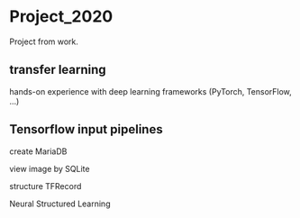 # Project_2020
Project from work.
## transfer learning
hands-on experience with deep learning frameworks (PyTorch, TensorFlow, …) 

## Tensorflow input pipelines
 create MariaDB
 
 view image by SQLite
 
 structure TFRecord
 
 Neural Structured Learning
